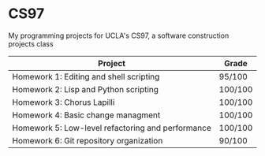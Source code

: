# CS97
My programming projects for UCLA's CS97, a software construction projects class

| Project  | Grade |
| ------------- | ------------- |
| Homework 1: Editing and shell scripting  | 95/100  |
| Homework 2: Lisp and Python scripting  | 100/100  |
| Homework 3: Chorus Lapilli | 100/100 |
| Homework 4: Basic change managment | 100/100 |
| Homework 5: Low-level refactoring and performance | 100/100 |
| Homework 6: Git repository organization | 90/100 |
